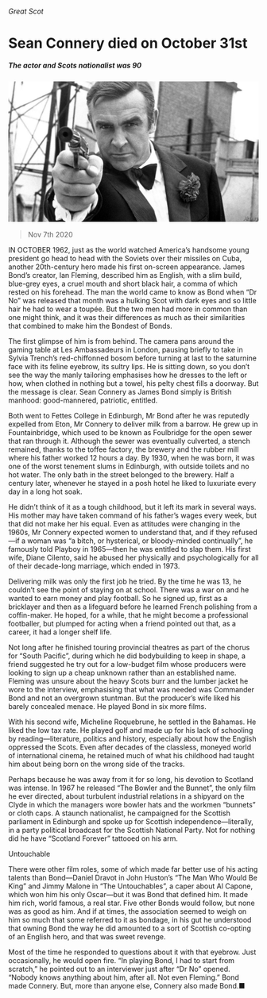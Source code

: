 ###### Great Scot

# Sean Connery died on October 31st 

##### The actor and Scots nationalist was 90 

![image](images/20201107_OBP501.jpg) 

> Nov 7th 2020 

IN OCTOBER 1962, just as the world watched America’s handsome young president go head to head with the Soviets over their missiles on Cuba, another 20th-century hero made his first on-screen appearance. James Bond’s creator, Ian Fleming, described him as English, with a slim build, blue-grey eyes, a cruel mouth and short black hair, a comma of which rested on his forehead. The man the world came to know as Bond when “Dr No” was released that month was a hulking Scot with dark eyes and so little hair he had to wear a toupée. But the two men had more in common than one might think, and it was their differences as much as their similarities that combined to make him the Bondest of Bonds.

The first glimpse of him is from behind. The camera pans around the gaming table at Les Ambassadeurs in London, pausing briefly to take in Sylvia Trench’s red-chiffonned bosom before turning at last to the saturnine face with its feline eyebrow, its sultry lips. He is sitting down, so you don’t see the way the manly tailoring emphasises how he dresses to the left or how, when clothed in nothing but a towel, his pelty chest fills a doorway. But the message is clear. Sean Connery as James Bond simply is British manhood: good-mannered, patriotic, entitled.


Both went to Fettes College in Edinburgh, Mr Bond after he was reputedly expelled from Eton, Mr Connery to deliver milk from a barrow. He grew up in Fountainbridge, which used to be known as Foulbridge for the open sewer that ran through it. Although the sewer was eventually culverted, a stench remained, thanks to the toffee factory, the brewery and the rubber mill where his father worked 12 hours a day. By 1930, when he was born, it was one of the worst tenement slums in Edinburgh, with outside toilets and no hot water. The only bath in the street belonged to the brewery. Half a century later, whenever he stayed in a posh hotel he liked to luxuriate every day in a long hot soak.

He didn’t think of it as a tough childhood, but it left its mark in several ways. His mother may have taken command of his father’s wages every week, but that did not make her his equal. Even as attitudes were changing in the 1960s, Mr Connery expected women to understand that, and if they refused—if a woman was “a bitch, or hysterical, or bloody-minded continually”, he famously told Playboy in 1965—then he was entitled to slap them. His first wife, Diane Cilento, said he abused her physically and psychologically for all of their decade-long marriage, which ended in 1973.

Delivering milk was only the first job he tried. By the time he was 13, he couldn’t see the point of staying on at school. There was a war on and he wanted to earn money and play football. So he signed up, first as a bricklayer and then as a lifeguard before he learned French polishing from a coffin-maker. He hoped, for a while, that he might become a professional footballer, but plumped for acting when a friend pointed out that, as a career, it had a longer shelf life.

Not long after he finished touring provincial theatres as part of the chorus for “South Pacific”, during which he did bodybuilding to keep in shape, a friend suggested he try out for a low-budget film whose producers were looking to sign up a cheap unknown rather than an established name. Fleming was unsure about the heavy Scots burr and the lumber jacket he wore to the interview, emphasising that what was needed was Commander Bond and not an overgrown stuntman. But the producer’s wife liked his barely concealed menace. He played Bond in six more films.

With his second wife, Micheline Roquebrune, he settled in the Bahamas. He liked the low tax rate. He played golf and made up for his lack of schooling by reading—literature, politics and history, especially about how the English oppressed the Scots. Even after decades of the classless, moneyed world of international cinema, he retained much of what his childhood had taught him about being born on the wrong side of the tracks.

Perhaps because he was away from it for so long, his devotion to Scotland was intense. In 1967 he released “The Bowler and the Bunnet”, the only film he ever directed, about turbulent industrial relations in a shipyard on the Clyde in which the managers wore bowler hats and the workmen “bunnets” or cloth caps. A staunch nationalist, he campaigned for the Scottish parliament in Edinburgh and spoke up for Scottish independence—literally, in a party political broadcast for the Scottish National Party. Not for nothing did he have “Scotland Forever” tattooed on his arm.

Untouchable

There were other film roles, some of which made far better use of his acting talents than Bond—Daniel Dravot in John Huston’s “The Man Who Would Be King” and Jimmy Malone in “The Untouchables”, a caper about Al Capone, which won him his only Oscar—but it was Bond that defined him. It made him rich, world famous, a real star. Five other Bonds would follow, but none was as good as him. And if at times, the association seemed to weigh on him so much that some referred to it as bondage, in his gut he understood that owning Bond the way he did amounted to a sort of Scottish co-opting of an English hero, and that was sweet revenge.

Most of the time he responded to questions about it with that eyebrow. Just occasionally, he would open fire. “In playing Bond, I had to start from scratch,” he pointed out to an interviewer just after “Dr No” opened. “Nobody knows anything about him, after all. Not even Fleming.” Bond made Connery. But, more than anyone else, Connery also made Bond.■

